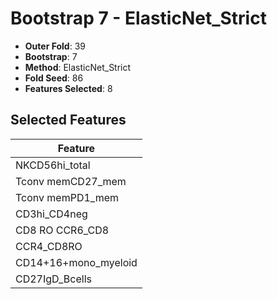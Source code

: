 # Bootstrap 7 - ElasticNet_Strict

- **Outer Fold**: 39
- **Bootstrap**: 7
- **Method**: ElasticNet_Strict
- **Fold Seed**: 86
- **Features Selected**: 8

## Selected Features

| Feature |
|---------|
| NKCD56hi_total |
| Tconv memCD27_mem |
| Tconv memPD1_mem |
| CD3hi_CD4neg |
| CD8 RO CCR6_CD8 |
| CCR4_CD8RO |
| CD14+16+mono_myeloid |
| CD27IgD_Bcells |
